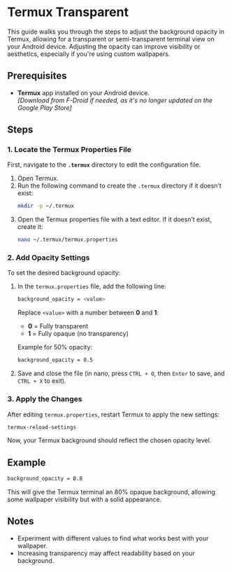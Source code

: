 # Termux Transparent

This guide walks you through the steps to adjust the background opacity in Termux, allowing for a transparent or semi-transparent terminal view on your Android device. Adjusting the opacity can improve visibility or aesthetics, especially if you're using custom wallpapers.

## Prerequisites

- **Termux** app installed on your Android device.  
  *[Download from F-Droid if needed, as it's no longer updated on the Google Play Store]*

## Steps

### 1. Locate the Termux Properties File
First, navigate to the **`.termux`** directory to edit the configuration file.

1. Open Termux.
2. Run the following command to create the `.termux` directory if it doesn’t exist:
   ```bash
   mkdir -p ~/.termux
   ```
3. Open the Termux properties file with a text editor. If it doesn’t exist, create it:
   ```bash
   nano ~/.termux/termux.properties
   ```

### 2. Add Opacity Settings
To set the desired background opacity:

1. In the `termux.properties` file, add the following line:
   ```bash
   background_opacity = <value>
   ```
   Replace `<value>` with a number between **0** and **1**:
   - **0** = Fully transparent
   - **1** = Fully opaque (no transparency)
   
   Example for 50% opacity:
   ```bash
   background_opacity = 0.5
   ```

2. Save and close the file (in nano, press `CTRL + O`, then `Enter` to save, and `CTRL + X` to exit).

### 3. Apply the Changes
After editing `termux.properties`, restart Termux to apply the new settings:

```bash
termux-reload-settings
```

Now, your Termux background should reflect the chosen opacity level.

## Example

```bash
background_opacity = 0.8
```

This will give the Termux terminal an 80% opaque background, allowing some wallpaper visibility but with a solid appearance.

## Notes

- Experiment with different values to find what works best with your wallpaper.
- Increasing transparency may affect readability based on your background.